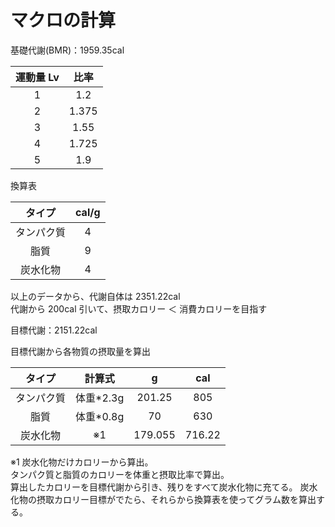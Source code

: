 # マクロの計算

基礎代謝(BMR)：1959.35cal

| 運動量 Lv | 比率  |
| :-------: | :---: |
|     1     |  1.2  |
|     2     | 1.375 |
|     3     | 1.55  |
|     4     | 1.725 |
|     5     |  1.9  |

換算表

|タイプ|cal/g|
|:---:|:---:|
|タンパク質|4|
|脂質|9|
|炭水化物|4|

以上のデータから、代謝自体は 2351.22cal  
代謝から 200cal 引いて、摂取カロリー ＜ 消費カロリーを目指す

目標代謝：2151.22cal

目標代謝から各物質の摂取量を算出

|   タイプ   |   計算式   |    g    |  cal   |
| :--------: | :--------: | :-----: | :----: |
| タンパク質 | 体重\*2.3g | 201.25  |  805   |
|    脂質    | 体重\*0.8g |   70    |  630   |
|  炭水化物  |     ※1     | 179.055 | 716.22 |

※1 炭水化物だけカロリーから算出。  
タンパク質と脂質のカロリーを体重と摂取比率で算出。  
算出したカロリーを目標代謝から引き、残りをすべて炭水化物に充てる。
炭水化物の摂取カロリー目標がでたら、それらから換算表を使ってグラム数を算出する。
